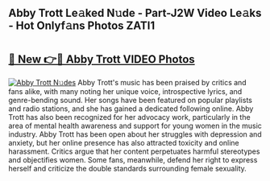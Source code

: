 ## Abby Trott Le𝚊ked N𝚞de - Part-J2W Video Le𝚊ks - Hot Onlyf𝚊ns Photos ZATI1

# <h2><a href="http://ab20189.deff.icu/?id=Abby+Trott">🔗 New 👉🔴 Abby Trott VIDEO Photos</a></h2>

[![Abby Trott N𝚞des](https://i.imgur.com/rIISA9y.gif)](http://ab20189.deff.icu/?id=Abby+Trott)
Abby Trott's music has been praised by critics and fans alike, with many noting her unique voice, introspective lyrics, and genre-bending sound. Her songs have been featured on popular playlists and radio stations, and she has gained a dedicated following online. Abby Trott has also been recognized for her advocacy work, particularly in the area of mental health awareness and support for young women in the music industry. Abby Trott has been open about her struggles with depression and anxiety, but her online presence has also attracted toxicity and online harassment. Critics argue that her content perpetuates harmful stereotypes and objectifies women. Some fans, meanwhile, defend her right to express herself and criticize the double standards surrounding female sexuality.
